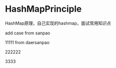 # HashMapPrinciple
HashMap原理，自己实现的hashmap，面试常用知识点

add case from sanpao

11111
from daersanpao



222222


3333
